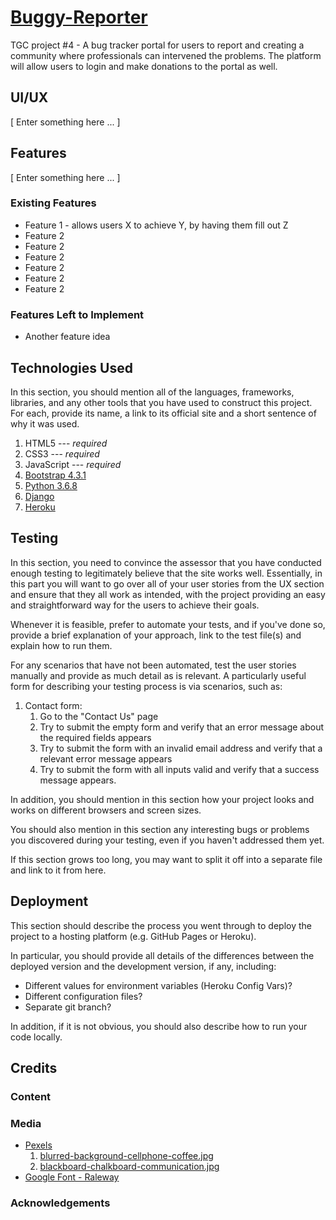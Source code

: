 # [Buggy-Reporter](http://buggyreporter-tl.herokuapp.com/)

TGC project #4 - A bug tracker portal for users to report and creating a community where professionals can intervened the problems. The platform will allow users to login and make donations to the portal as well.

## UI/UX
 
[ Enter something here ... ]

## Features

[ Enter something here ... ]
 
### Existing Features

* Feature 1 - allows users X to achieve Y, by having them fill out Z
* Feature 2
* Feature 2
* Feature 2
* Feature 2
* Feature 2
* Feature 2

### Features Left to Implement
- Another feature idea

## Technologies Used

In this section, you should mention all of the languages, frameworks, libraries, and any other tools that you have used to construct this project. For each, provide its name, a link to its official site and a short sentence of why it was used.

1. HTML5 --- *required*
1. CSS3 --- *required*
1. JavaScript --- *required*
1. [Bootstrap 4.3.1](https://getbootstrap.com/)
1. [Python 3.6.8](https://docs.python.org/3.6/)
1. [Django](https://www.djangoproject.com/)
1. [Heroku](https://www.heroku.com/)


## Testing

In this section, you need to convince the assessor that you have conducted enough testing to legitimately believe that the site works well. Essentially, in this part you will want to go over all of your user stories from the UX section and ensure that they all work as intended, with the project providing an easy and straightforward way for the users to achieve their goals.

Whenever it is feasible, prefer to automate your tests, and if you've done so, provide a brief explanation of your approach, link to the test file(s) and explain how to run them.

For any scenarios that have not been automated, test the user stories manually and provide as much detail as is relevant. A particularly useful form for describing your testing process is via scenarios, such as:

1. Contact form:
    1. Go to the "Contact Us" page
    2. Try to submit the empty form and verify that an error message about the required fields appears
    3. Try to submit the form with an invalid email address and verify that a relevant error message appears
    4. Try to submit the form with all inputs valid and verify that a success message appears.

In addition, you should mention in this section how your project looks and works on different browsers and screen sizes.

You should also mention in this section any interesting bugs or problems you discovered during your testing, even if you haven't addressed them yet.

If this section grows too long, you may want to split it off into a separate file and link to it from here.

## Deployment

This section should describe the process you went through to deploy the project to a hosting platform (e.g. GitHub Pages or Heroku).

In particular, you should provide all details of the differences between the deployed version and the development version, if any, including:
- Different values for environment variables (Heroku Config Vars)?
- Different configuration files?
- Separate git branch?

In addition, if it is not obvious, you should also describe how to run your code locally.


## Credits

### Content

### Media
* [Pexels](https://www.pexels.com/)
    1. [blurred-background-cellphone-coffee.jpg](https://www.pexels.com/photo/man-with-hand-on-temple-looking-at-laptop-842554/)
    2. [blackboard-chalkboard-communication.jpg](https://www.pexels.com/photo/blackboard-business-chalkboard-concept-355988/)
* [Google Font - Raleway](https://fonts.google.com/?selection.family=Raleway)

### Acknowledgements
